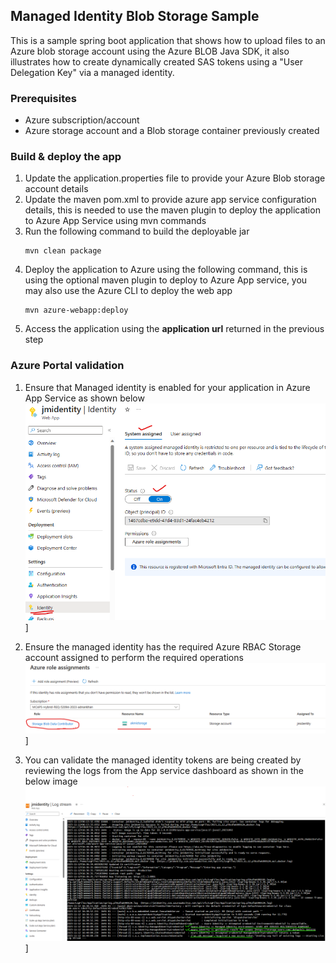 ## Managed Identity Blob Storage Sample
This is a sample spring boot application that shows how to upload files to an Azure blob storage account using the Azure BLOB Java SDK, it also illustrates how to create dynamically created SAS tokens using a "User Delegation Key" via a managed identity.

### Prerequisites
- Azure subscription/account
- Azure storage account and a Blob storage container previously created


### Build & deploy the app
1. Update the application.properties file to provide your Azure Blob storage account details
2. Update the maven pom.xml to provide azure app service configuration details, this is needed to use the maven plugin to deploy the application to Azure App Service using mvn commands
4. Run the following command to build the deployable jar
    ```shell
    mvn clean package
    ```
5. Deploy the application to Azure using the following command, this is using the optional maven plugin to deploy to Azure App service, you may also use the Azure CLI to deploy the web app
    ```
    mvn azure-webapp:deploy
    ```
6. Access the application using the **application url** returned in the previous step

### Azure Portal validation
1. Ensure that Managed identity is enabled for your application in Azure App Service as shown below
   ![managed identity](./images/midenity1.png)]

2. Ensure the managed identity has the required Azure RBAC Storage account assigned to perform the required operations
   ![managed identity role](./images/midentity2.png)]

3. You can validate the managed identity tokens are being created by reviewing the logs from the App service dashboard as shown in the below image
   ![managed identity role](./images/midenity3.png)]





